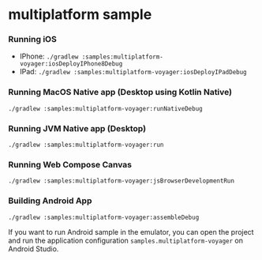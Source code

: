 # multiplatform sample

### Running iOS
- IPhone: `./gradlew :samples:multiplatform-voyager:iosDeployIPhone8Debug`
- IPad: `./gradlew :samples:multiplatform-voyager:iosDeployIPadDebug`

### Running MacOS Native app (Desktop using Kotlin Native)
```shell
./gradlew :samples:multiplatform-voyager:runNativeDebug
```

### Running JVM Native app (Desktop)
```shell
./gradlew :samples:multiplatform-voyager:run
```

### Running Web Compose Canvas
```shell
./gradlew :samples:multiplatform-voyager:jsBrowserDevelopmentRun
```

### Building Android App
```shell
./gradlew :samples:multiplatform-voyager:assembleDebug
```

If you want to run Android sample in the emulator, you can open the project and run the application configuration `samples.multiplatform-voyager` on Android Studio.
